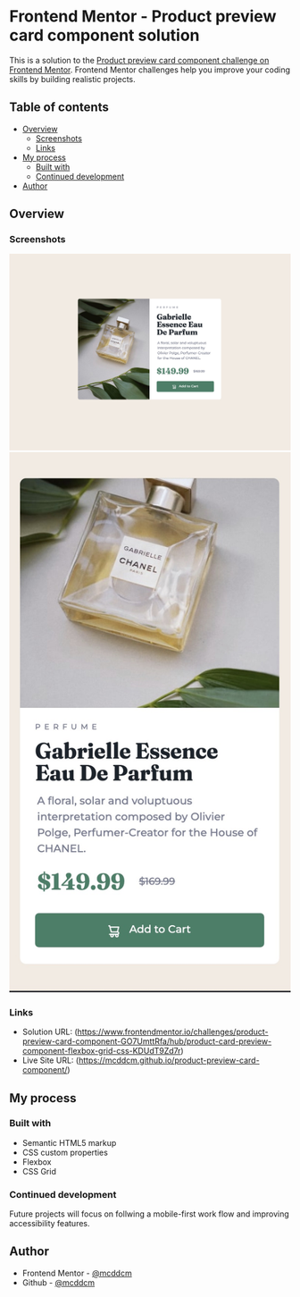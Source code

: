 # Frontend Mentor - Product preview card component solution

This is a solution to the [Product preview card component challenge on Frontend Mentor](https://www.frontendmentor.io/challenges/product-preview-card-component-GO7UmttRfa). Frontend Mentor challenges help you improve your coding skills by building realistic projects. 

## Table of contents

- [Overview](#overview)
  - [Screenshots](#screenshots)
  - [Links](#links)
- [My process](#my-process)
  - [Built with](#built-with)
  - [Continued development](#continued-development)
- [Author](#author)

## Overview

### Screenshots

![](./images/product-preview-card-component-screenshot-desktop.jpg)
![](./images/product-preview-card-component-screenshot-mobile.jpg)

### Links

- Solution URL: (https://www.frontendmentor.io/challenges/product-preview-card-component-GO7UmttRfa/hub/product-card-preview-component-flexbox-grid-css-KDUdT9Zd7r)
- Live Site URL: (https://mcddcm.github.io/product-preview-card-component/)

## My process

### Built with

- Semantic HTML5 markup
- CSS custom properties
- Flexbox
- CSS Grid

### Continued development

Future projects will focus on follwing a mobile-first work flow and improving accessibility features.

## Author
- Frontend Mentor - [@mcddcm](https://www.frontendmentor.io/profile/mcddcm)
- Github - [@mcddcm](https://github.com/mcddcm)


